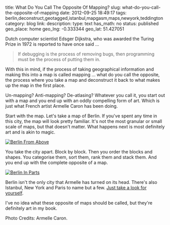 title: What Do You Call The Opposite Of Mapping?
slug: what-do-you-call-the-opposite-of-mapping
date: 2012-09-25 18:49:17
tags: berlin,deconstruct,geotagged,istanbul,mapgasm,maps,newyork,teddington
category: blog
link: 
description: 
type: text
has_math: no
status: published
geo_place: home
geo_lng: -0.333344
geo_lat: 51.427051

Dutch computer scientist Edsger Dijkstra, who was awarded the Turing Prize in 1972 is reported to have once said ...




> If debugging is the process of removing bugs, then programming must be the process of putting them in.



With this in mind, if the process of taking geographical information and making this into a map is called mapping ... what do you call the opposite, the process where you take a map and deconstruct it back to what makes up the map in the first place.

Un-mapping? Anti-mapping? De-atlasing? Whatever you call it, you start out with a map and you end up with an oddly compelling form of art. Which is just what French artist Armelle Caron has been doing.

Start with the map. Let's take a map of Berlin. If you've spent any time in this city, the map will look pretty familiar. It's not the most granular or small scale of maps, but that doesn't matter. What happens next is most definitely art and is akin to magic.

<!-- TEASER_END -->

[![](/wp-content/uploads/2012/09/berlin-from-above.png "Berlin From Above")](/wp-content/uploads/2012/09/berlin-from-above.png "/wp-content/uploads/2012/09/berlin-from-above.png")

You take the city apart. Block by block. Then you order the blocks and shapes. You categorise them, sort them, rank them and stack them. And you end up with the complete opposite of a map.

[![](/wp-content/uploads/2012/09/berlin-in-parts.png "Berlin In Parts")](/wp-content/uploads/2012/09/berlin-in-parts.png "/wp-content/uploads/2012/09/berlin-in-parts.png")

Berlin isn't the only city that Armelle has turned on its head. There's also Istanbul, New York and Paris to name but a few. [Just take a look for yourself](http://www.armellecaron.fr/cms/index.php?page=plans_de_berlin "http://www.armellecaron.fr/cms/index.php?page=plans_de_berlin").

I've no idea what these opposite of maps should be called, but they're definitely art in my book.

Photo Credits: Armelle Caron.



